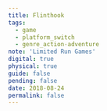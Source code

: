```yaml
---
title: Flinthook
tags:
  - game
  - platform_switch
  - genre_action-adventure
note: 'Limited Run Games'
digital: true
physical: true
guide: false
pending: false
date: 2018-08-24
permalink: false
---
```

